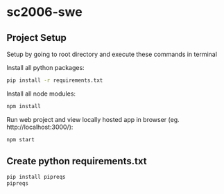 # sc2006-swe


## Project Setup
Setup by going to root directory and execute these commands in terminal

Install all python packages:
```sh
pip install -r requirements.txt
```



Install all node modules:
```sh
npm install
```

Run web project and view locally hosted app in browser (eg. http://localhost:3000/):
```sh
npm start
```
## Create python requirements.txt
```sh
pip install pipreqs
pipreqs
```